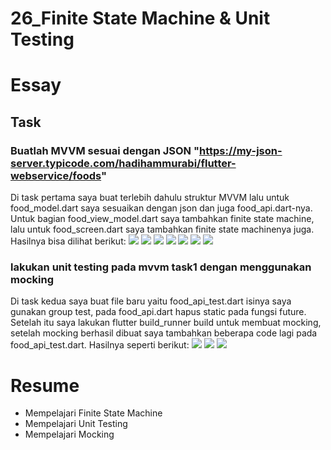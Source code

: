 # 26_Finite State Machine & Unit Testing

# Essay

## Task

### Buatlah MVVM sesuai dengan JSON "https://my-json-server.typicode.com/hadihammurabi/flutter-webservice/foods"
Di task pertama saya buat terlebih dahulu struktur MVVM lalu untuk food_model.dart saya sesuaikan dengan json dan juga food_api.dart-nya. Untuk bagian food_view_model.dart saya tambahkan finite state machine, lalu untuk food_screen.dart saya tambahkan finite state machinenya juga. Hasilnya bisa dilihat berikut:
![](screenshoot/Main.png)
![](screenshoot/FoodAPI.png)
![](screenshoot/FoddModel.png)
![](screenshoot/FoodViewModal.png)
![](screenshoot/FoodScreen1.png)
![](screenshoot/FoodScreen2.png)
![](screenshoot/OutputTask1.png)

### lakukan unit testing pada mvvm task1 dengan menggunakan mocking
Di task kedua saya buat file baru yaitu food_api_test.dart isinya saya gunakan group test, pada food_api.dart hapus static pada fungsi future. Setelah itu saya lakukan flutter build_runner build untuk membuat mocking, setelah mocking berhasil dibuat saya tambahkan beberapa code lagi pada food_api_test.dart. Hasilnya seperti berikut:
![](screenshoot/FoodApiTest.png)
![](screenshoot/FoodApiTestMock.png)
![](screenshoot/OutputTask2.png)

# Resume
- Mempelajari Finite State Machine
- Mempelajari Unit Testing
- Mempelajari Mocking